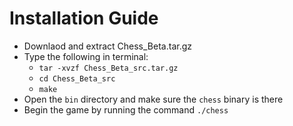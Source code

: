 # Installation Guide

* Downlaod and extract Chess_Beta.tar.gz
* Type the following in terminal:
  * `tar -xvzf Chess_Beta_src.tar.gz`
  * `cd Chess_Beta_src`
  * `make`
* Open the `bin` directory and make sure the `chess` binary is there
* Begin the game by running the command `./chess`
